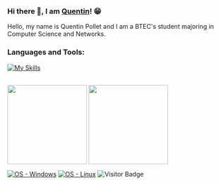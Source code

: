### Hi there 👋, I am [Quentin](https://QuentinPOL.github.io/)! 😁

Hello, my name is Quentin Pollet and I am a BTEC's student majoring in Computer Science and Networks. 


### Languages and Tools:

[![My Skills](https://skillicons.dev/icons?i=html,css,js,c,cpp,php,git,github,python,unity,discord)](https://skillicons.dev)
<br />
<br />


<p align="left">
<img height="180em" src="https://github-readme-stats.vercel.app/api?username=QuentinPOL&theme=dark&show_icons=trueinclude_all_commits=true&custom_title=GitHub%20Stats" align = "center"/>
<img height="180em" src="https://github-readme-stats.vercel.app/api/top-langs/?username=QuentinPOL&theme=dark&hide=TeX&layout=compact&langs_count=8" align = "center"/>
</p>



[![OS - Windows](https://img.shields.io/badge/OS-Windows-orange?logo=windows&logoColor=white)](https://www.microsoft.com/ "Go to Microsoft homepage")
[![OS - Linux](https://img.shields.io/badge/OS-Linux-orange?logo=linux&logoColor=white)](https://www.linux.org/ "Go to Linux homepage")
![Visitor Badge](https://visitor-badge.laobi.icu/badge?page_id=QuentinPOL.QuentinPOL)
